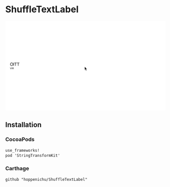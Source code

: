 # ShuffleTextLabel

![Capture](Capture/Capture.gif)


## Installation

### CocoaPods

```
use_frameworks!
pod 'StringTransformKit'
```

### Carthage

```
github "hoppenichu/ShuffleTextLabel"
```
